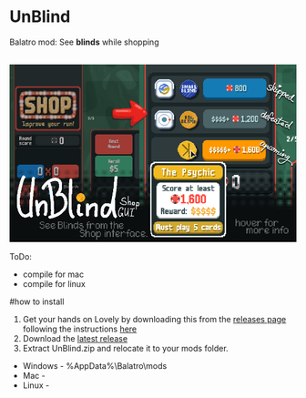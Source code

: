 # UnBlind
Balatro mod: See <b>blinds</b> while shopping <br><br>


<img src="https://raw.githubusercontent.com/MeraGenio/UnBlind/refs/heads/main/readme-img.png"><br>

ToDo:
- compile for mac
- compile for linux

#how to install 
1.   Get your hands on Lovely by downloading this from the [releases page](https://github.com/ethangreen-dev/lovely-injector/releases/) following the instructions [here](https://github.com/ethangreen-dev/lovely-injector?tab=readme-ov-file#manual-installation)
2.   Download the [latest release](https://github.com/MeraGenio/UnBlind/releases)
3.   Extract UnBlind.zip and relocate it to your mods folder.
<ul>
	<li> Windows - %AppData%\Balatro\mods</li>
	<li> Mac - </li>
	<li> Linux - </li>
</ul>
